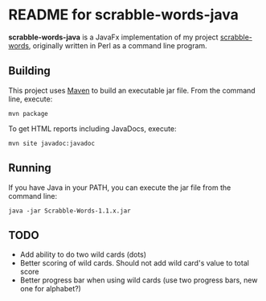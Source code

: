 # README for scrabble-words-java #

**scrabble-words-java** is a JavaFx implementation of my project [scrabble-words](https://github.com/ksnortum/scrabble-words), originally written in Perl as a command line program. 

## Building ##

This project uses [Maven](http://maven.apache.org/) to build an executable jar file.  From the command line, execute:

	mvn package
	
To get HTML reports including JavaDocs, execute:

	mvn site javadoc:javadoc

## Running ##

If you have Java in your PATH, you can execute the jar file from the command line:

	java -jar Scrabble-Words-1.1.x.jar
	
## TODO ##

* Add ability to do two wild cards (dots) 
* Better scoring of wild cards.  Should not add wild card's value to total score 
* Better progress bar when using wild cards (use two progress bars, new one for alphabet?)

